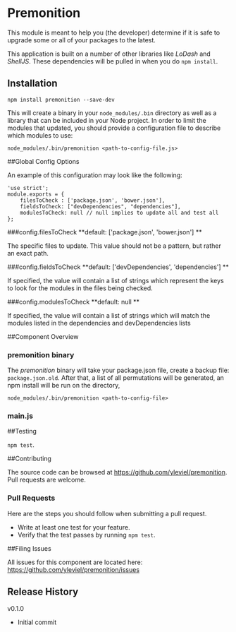 # Premonition

This module is meant to help you (the developer) determine if it is safe to upgrade some or all of your packages to the latest.

This application is built on a number of other libraries like *LoDash* and *ShellJS*. These dependencies will be pulled in when
you do `npm install`.

## Installation

`npm install premonition --save-dev`

This will create a binary in your `node_modules/.bin` directory as well as a library that can be included in your
Node project. In order to limit the modules that updated, you should provide a configuration file to describe which modules
to use:

`node_modules/.bin/premonition <path-to-config-file.js>`

##Global Config Options <a name='config'></a>

An example of this configuration may look like the following:

```
'use strict';
module.exports = {
    filesToCheck : ['package.json', 'bower.json'],
    fieldsToCheck: ["devDependencies", "dependencies"],
    modulesToCheck: null // null implies to update all and test all
};
```

###config.filesToCheck
**default: ['package.json', 'bower.json'] **

The specific files to update.  This value should not be a pattern, but rather an exact path.

###config.fieldsToCheck
**default: ['devDependencies', 'dependencies'] **

If specified, the value will contain a list of strings which represent the keys to look for the modules in the files being checked.

###config.modulesToCheck
**default: null **

If specified, the value will contain a list of strings which will match the modules listed in the dependencies and devDependencies lists

##Component Overview

### premonition binary

The *premonition* binary will take your package.json file, create a backup file: `package.json.old`. After that, a list of all
permutations will be generated, an npm install will be run on the directory, 

`node_modules/.bin/premonition <path-to-config-file>`

### main.js

##Testing

`npm test`.

##Contributing

The source code can be browsed at https://github.com/yleviel/premonition. Pull requests are welcome.

### Pull Requests

Here are the steps you should follow when submitting a pull request. 

* Write at least one test for your feature.
* Verify that the test passes by running `npm test`.

##Filing Issues

All issues for this component are located here: https://github.com/yleviel/premonition/issues

## Release History

v0.1.0

* Initial commit
